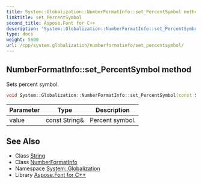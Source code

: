 ```yaml
---
title: System::Globalization::NumberFormatInfo::set_PercentSymbol method
linktitle: set_PercentSymbol
second_title: Aspose.Font for C++
description: 'System::Globalization::NumberFormatInfo::set_PercentSymbol method. Sets percent symbol in C++.'
type: docs
weight: 5600
url: /cpp/system.globalization/numberformatinfo/set_percentsymbol/
---
```

## NumberFormatInfo::set_PercentSymbol method


Sets percent symbol.

```cpp
void System::Globalization::NumberFormatInfo::set_PercentSymbol(const String &value)
```


| Parameter | Type | Description |
| --- | --- | --- |
| value | const String\& | Percent symbol. |

## See Also

* Class [String](../../../system/string/)
* Class [NumberFormatInfo](../)
* Namespace [System::Globalization](../../)
* Library [Aspose.Font for C++](../../../)
